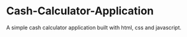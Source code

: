 # Cash-Calculator-Application
A simple cash calculator application built with html, css and javascript.
